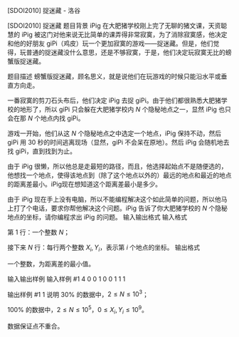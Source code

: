 



[SDOI2010] 捉迷藏 - 洛谷














[SDOI2010] 捉迷藏
题目背景
iPig 在大肥猪学校刚上完了无聊的猪文课，天资聪慧的 iPig 被这门对他来说无比简单的课弄得非常寂寞，为了消除寂寞感，他决定和他的好朋友 giPi（鸡皮）玩一个更加寂寞的游戏——捉迷藏。但是，他们觉得，玩普通的捉迷藏没什么意思，还是不够寂寞，于是，他们决定玩寂寞无比的螃蟹版捉迷藏。

题目描述
螃蟹版捉迷藏，顾名思义，就是说他们在玩游戏的时候只能沿水平或垂直方向走。

一番寂寞的剪刀石头布后，他们决定 iPig 去捉 giPi。由于他们都很熟悉大肥猪学校的地形了，所以 giPi 只会躲在大肥猪学校内 $N$ 个隐秘地点之一，显然 iPig 也只会在那 $N$ 个地点内找 giPi。

游戏一开始，他们从这 $N$ 个隐秘地点之中选定一个地点，iPig 保持不动，然后 giPi 用 $30$ 秒的时间逃离现场（显然，giPi 不会呆在原地）。然后 iPig 会随机地去找 giPi，直到找到为止。

由于 iPig 很懒，所以他总是走最短的路径，而且，他选择起始点不是随便选的，他想找一个地点，使得该地点到（除了这个地点以外的）最远的地点和最近的地点的距离差最小。iPig现在想知道这个距离差最小是多少。

由于 iPig 现在手上没有电脑，所以不能编程解决这个如此简单的问题，所以他马上打了个电话，要求你帮他解决这个问题。iPig 告诉了你大肥猪学校的 $N$ 个隐秘地点的坐标，请你编程求出 iPig 的问题。
输入输出格式
输入格式


第 $1$ 行：一个整数 $N$；

接下来 $N$ 行：每行两个整数 $X_i,Y_i$，表示第 $i$ 个地点的坐标。
输出格式

一个整数，为距离差的最小值。

输入输出样例
输入样例 #1
4
0 0
1 0
0 1
1 1

输出样例 #1
1
说明
$30\%$ 的数据中，$2\le N\le 10^3$；

$100\%$ 的数据中，$2\le N\le 10^5$，$0\le X_i,Y_i\le 10^9$。

数据保证点不重合。






